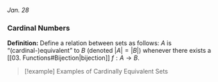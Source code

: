 *Jan. 28*
### Cardinal Numbers
**Definition:**
Define a relation between sets as follows:
$A$ is “(cardinal-)equivalent” to $B$ (denoted $|A|=|B|$) whenever there exists a [[03. Functions#Bijection|bijection]] $f:A\to B$.

> [!example] Examples of Cardinally Equivalent Sets